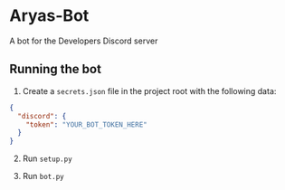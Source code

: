 # Aryas-Bot
A bot for the Developers Discord server

## Running the bot
1. Create a `secrets.json` file in the project root with the following data:
```json
{
  "discord": {
    "token": "YOUR_BOT_TOKEN_HERE"
  }
}
```

2. Run `setup.py`

3. Run `bot.py`

